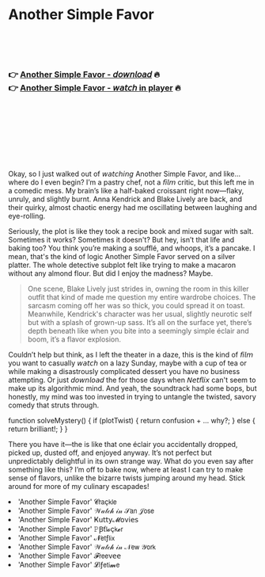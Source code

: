 <h1>Another Simple Favor</h1>

<br><br><br>

<h3>👉 <a href="https://Earls-ncessuppserti1973.github.io/jcvoumrygq/">Another Simple Favor - 𝘥𝘰𝘸𝘯𝘭𝘰𝘢𝘥</a> 🔥<br>
👉 <a href="https://Earls-ncessuppserti1973.github.io/jcvoumrygq/">Another Simple Favor - 𝘸𝘢𝘵𝘤𝘩 in player</a> 🔥
</h3>



<br><br><br><br><br><br><br>


Okay, so I just walked out of 𝘸𝘢𝘵𝘤𝘩𝘪𝘯𝘨 Another Simple Favor, and like... where do I even begin? I’m a pastry chef, not a 𝘧𝘪𝘭𝘮 critic, but this   left me in a comedic mess. My brain’s like a half-baked croissant right now—flaky, unruly, and slightly burnt. Anna Kendrick and Blake Lively are back, and their quirky, almost chaotic energy had me oscillating between laughing and eye-rolling.

Seriously, the plot is like they took a recipe book and mixed sugar with salt. Sometimes it works? Sometimes it doesn't? But hey, isn’t that life and baking too? You think you’re making a soufflé, and whoops, it’s a pancake. I mean, that's the kind of logic Another Simple Favor served on a silver platter. The whole detective subplot felt like trying to make a macaron without any almond flour. But did I enjoy the madness? Maybe.

> One scene, Blake Lively just strides in, owning the room in this killer outfit that kind of made me question my entire wardrobe choices. The sarcasm coming off her was so thick, you could spread it on toast. Meanwhile, Kendrick's character was her usual, slightly neurotic self but with a splash of grown-up sass. It’s all on the surface yet, there’s depth beneath like when you bite into a seemingly simple éclair and boom, it’s a flavor explosion.

Couldn’t help but think, as I left the theater in a daze, this is the kind of 𝘧𝘪𝘭𝘮 you want to casually 𝘸𝘢𝘵𝘤𝘩 on a lazy Sunday, maybe with a cup of tea or while making a disastrously complicated dessert you have no business attempting. Or just 𝘥𝘰𝘸𝘯𝘭𝘰𝘢𝘥 the   for those days when 𝘕𝘦𝘵𝘧𝘭𝘪𝘹 can't seem to make up its algorithmic mind. And yeah, the soundtrack had some bops, but honestly, my mind was too invested in trying to untangle the twisted, savory comedy that struts through.

function solveMystery() {
  if (plotTwist) {
     return confusion + ... why?;
  } else {
     return brilliant!;
  }
}

There you have it—the   is like that one éclair you accidentally dropped, picked up, dusted off, and enjoyed anyway. It’s not perfect but unpredictably delightful in its own strange way. What do you even say after something like this? I’m off to bake now, where at least I can try to make sense of flavors, unlike the bizarre twists jumping around my head. Stick around for more of my culinary escapades!

<li>'Another Simple Favor' 𝓒𝗋𝖺ç𝗄𝗅𝖾</li>
<li>'Another Simple Favor' 𝒲𝒶𝓉𝒸𝒽 𝒾𝓃 𝒮𝖺𝗇 𝒥𝗈𝗌𝖾</li>
<li>'Another Simple Favor' Ҝ𝗎𝗍𝗍𝗒𝓜𝗈ν𝗂𝖾𝗌</li>
<li>'Another Simple Favor' 𝙿Ꞵť𝗅𝓸ç𝗄𝓮𝗋</li>
<li>'Another Simple Favor' 𝓝𝖾𝗍ƒ𝗅𝗂𝗑</li>
<li>'Another Simple Favor' 𝒲𝒶𝓉𝒸𝒽 𝒾𝓃 𝒩𝖾𝗐 𝒴𝗈𝗋𝗄</li>
<li>'Another Simple Favor' 𝓕𝗋𝖾𝖾ν𝖾𝖾</li>
<li>'Another Simple Favor' 𝓛𝗂ƒ𝖾𝗍𝗂𝓶𝖾</li>
